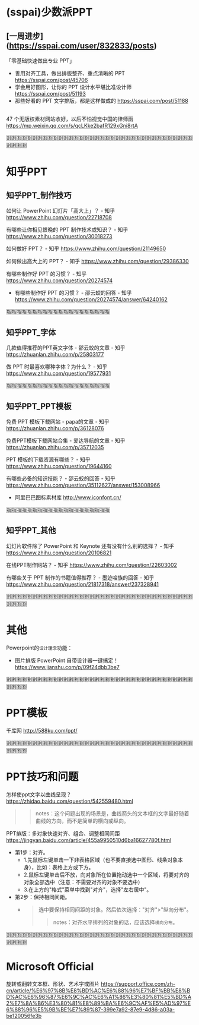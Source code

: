 # (sspai)少数派PPT

## [一周进步] (https://sspai.com/user/832833/posts)

「零基础快速做出专业 PPT」
- 善用对齐工具，做出排版整齐、重点清晰的 PPT https://sspai.com/post/45706
- 学会用好图形，让你的 PPT 设计水平堪比准设计师 https://sspai.com/post/51193
- 那些好看的 PPT 文字排版，都是这样做成的 https://sspai.com/post/51188

##

47 个无版权素材网站收好，以后不怕视觉中国的律师函 https://mp.weixin.qq.com/s/qcLKke2bafR129xGni8rtA

:u5272::u5272::u5272::u5272::u5272::u5272::u5272::u5272::u5272::u5272::u5272::u5272::u5272::u5272::u5272::u5272::u5272::u5272::u5272::u5272::u5272::u5272::u5272::u5272::u5272::u5272::u5272::u5272::u5272::u5272::u5272::u5272::u5272::u5272::u5272::u5272::u5272::u5272::u5272::u5272:

# 知乎PPT

## 知乎PPT_制作技巧

如何让 PowerPoint 幻灯片「高大上」？ - 知乎
https://www.zhihu.com/question/22718708

有哪些让你相见恨晚的 PPT 制作技术或知识？ - 知乎
https://www.zhihu.com/question/30018273

如何做好 PPT？ - 知乎
https://www.zhihu.com/question/21149650

如何做出高大上的 PPT？ - 知乎
https://www.zhihu.com/question/29386330

有哪些制作好 PPT 的习惯？ - 知乎 https://www.zhihu.com/question/20274574
- 有哪些制作好 PPT 的习惯？ - 邵云蛟的回答 - 知乎 https://www.zhihu.com/question/20274574/answer/64240162

:u6307::u6307::u6307::u6307::u6307::u6307::u6307::u6307::u6307::u6307::u6307::u6307::u6307::u6307::u6307::u6307::u6307::u6307::u6307::u6307:

## 知乎PPT_字体

几款值得推荐的PPT英文字体 - 邵云蛟的文章 - 知乎 https://zhuanlan.zhihu.com/p/25803177

做 PPT 时最喜欢哪种字体？为什么？ - 知乎 https://www.zhihu.com/question/19577931

:u6307::u6307::u6307::u6307::u6307::u6307::u6307::u6307::u6307::u6307::u6307::u6307::u6307::u6307::u6307::u6307::u6307::u6307::u6307::u6307:

## 知乎PPT_PPT模板

免费 PPT 模板下载网站 - papa的文章 - 知乎 https://zhuanlan.zhihu.com/p/36128076

免费PPT模板下载网站合集 - 爱达导航的文章 - 知乎 https://zhuanlan.zhihu.com/p/35712035

PPT 模板的下载资源有哪些？ - 知乎 https://www.zhihu.com/question/19644160

有哪些必备的知识技能？ - 邵云蛟的回答 - 知乎 https://www.zhihu.com/question/35112627/answer/153008966
- 阿里巴巴图标素材库 http://www.iconfont.cn/

:u6307::u6307::u6307::u6307::u6307::u6307::u6307::u6307::u6307::u6307::u6307::u6307::u6307::u6307::u6307::u6307::u6307::u6307::u6307::u6307:

## 知乎PPT_其他

幻灯片软件除了 PowerPoint 和 Keynote 还有没有什么别的选择？ - 知乎
https://www.zhihu.com/question/20106821

在线PPT制作网站？ - 知乎
https://www.zhihu.com/question/22603002

有哪些关于 PPT 制作的书籍值得推荐？ - 墨迹哈族的回答 - 知乎 https://www.zhihu.com/question/21817318/answer/237328941

:u5272::u5272::u5272::u5272::u5272::u5272::u5272::u5272::u5272::u5272::u5272::u5272::u5272::u5272::u5272::u5272::u5272::u5272::u5272::u5272::u5272::u5272::u5272::u5272::u5272::u5272::u5272::u5272::u5272::u5272::u5272::u5272::u5272::u5272::u5272::u5272::u5272::u5272::u5272::u5272:

# 其他

Powerpoint的`设计理念`功能：
- 图片排版 PowerPoint 自带设计器一键搞定！ https://www.jianshu.com/p/09f24dbb3be7

:u5272::u5272::u5272::u5272::u5272::u5272::u5272::u5272::u5272::u5272::u5272::u5272::u5272::u5272::u5272::u5272::u5272::u5272::u5272::u5272::u5272::u5272::u5272::u5272::u5272::u5272::u5272::u5272::u5272::u5272::u5272::u5272::u5272::u5272::u5272::u5272::u5272::u5272::u5272::u5272:

# PPT模板

千库网 http://588ku.com/ppt/

:u5272::u5272::u5272::u5272::u5272::u5272::u5272::u5272::u5272::u5272::u5272::u5272::u5272::u5272::u5272::u5272::u5272::u5272::u5272::u5272::u5272::u5272::u5272::u5272::u5272::u5272::u5272::u5272::u5272::u5272::u5272::u5272::u5272::u5272::u5272::u5272::u5272::u5272::u5272::u5272:

# PPT技巧和问题

怎样使ppt文字以曲线呈现？ https://zhidao.baidu.com/question/542559480.html
>> notes：这个问题出现的场景是，曲线箭头的文本框的文字最好随着曲线的方向，而不是简单的横向或纵向。

PPT排版：多对象快速对齐、组合、调整相同间距 https://jingyan.baidu.com/article/455a9950510d6ba16627780f.html
- 第1步：对齐。
  * 1.先鼠标左键单击一下非表格区域（也不要直接选中图形、线条对象本身），比如：表格上方或下方。
  * 2.鼠标左键单击后不放，向对象所在位置拖动选中一个区域，将要对齐的对象全部选中（注意：不需要对齐的对象不要选中）
  * 3.在上方的"格式"菜单中找到"对齐"，选择"左右居中"。
- 第2步：保持相同间距。
  * > 选中要保持相同间距的对象。然后依次选择："对齐">"纵向分布"。
    >> notes：对齐水平排列的对象的话，应该选择`横向分布`。

:u5272::u5272::u5272::u5272::u5272::u5272::u5272::u5272::u5272::u5272::u5272::u5272::u5272::u5272::u5272::u5272::u5272::u5272::u5272::u5272::u5272::u5272::u5272::u5272::u5272::u5272::u5272::u5272::u5272::u5272::u5272::u5272::u5272::u5272::u5272::u5272::u5272::u5272::u5272::u5272:

# Microsoft Official

旋转或翻转文本框、形状、艺术字或图片 https://support.office.com/zh-cn/article/%E6%97%8B%E8%BD%AC%E6%88%96%E7%BF%BB%E8%BD%AC%E6%96%87%E6%9C%AC%E6%A1%86%E3%80%81%E5%BD%A2%E7%8A%B6%E3%80%81%E8%89%BA%E6%9C%AF%E5%AD%97%E6%88%96%E5%9B%BE%E7%89%87-399e7a92-87e9-4d86-a03a-be120056fe3b
